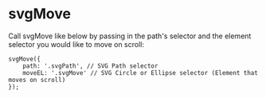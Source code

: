 # svgMove

Call svgMove like below by passing in the path's selector and the element selector you would like to move on scroll: 

```
svgMove({
    path: '.svgPath', // SVG Path selector
    moveEL: '.svgMove' // SVG Circle or Ellipse selector (Element that moves on scroll)
});
```
